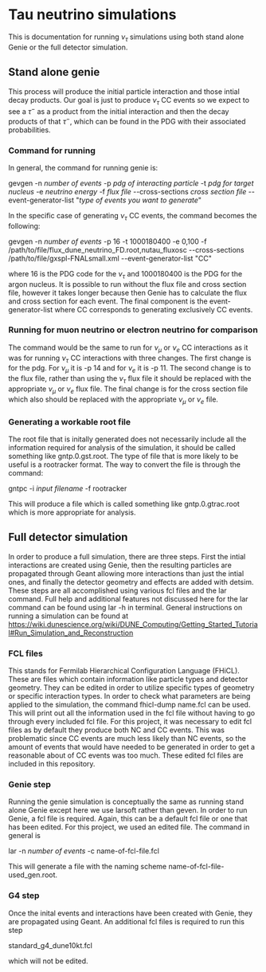 # Tau neutrino simulations 
This is documentation for running $\nu_\tau$ simulations using both stand alone Genie or the full detector simulation. 

## Stand alone genie 
This process will produce the initial particle interaction and those intial decay products. Our goal is just to produce $\nu_\tau$ CC events so we expect to see a $\tau^-$ as a product from the initial interaction and then the decay products of that $\tau^-$, which can be found in the PDG with their associated probabilities.

### Command for running
In general, the command for running genie is:  

gevgen -n *number of events* -p *pdg of interacting particle* -t *pdg for target nucleus* -e *neutrino energy* -f *flux file* --cross-sections *cross section file* --event-generator-list "*type of events you want to generate*"  

In the specific case of generating $\nu_\tau$ CC events, the command becomes the following: 

gevgen -n *number of events* -p 16 -t 1000180400 -e 0,100 -f
/path/to/file/flux_dune_neutrino_FD.root,nutau_fluxosc --cross-sections /path/to/file/gxspl-FNALsmall.xml --event-generator-list "CC"  

where 16 is the PDG code for the $\nu_\tau$ and 1000180400 is the PDG for the argon nucleus. It is possible to run without the flux file and cross section file, however it takes longer because then Genie has to calculate the flux and cross section for each event. The final component is the event-generator-list where CC corresponds to generating exclusively CC events. 

### Running for muon neutrino or electron neutrino for comparison 
The command would be the same to run for $\nu_\mu$ or $\nu_e$ CC interactions as it was for running $\nu_\tau$ CC interactions with three changes. The first change is for the pdg. For $\nu_\mu$ it is -p 14 and for $\nu_e$ it is -p 11. The second change is to the flux file, rather than using the $\nu_\tau$ flux file it should be replaced with the appropriate $\nu_\mu$ or $\nu_e$ flux file. The final change is for the cross section file which also should be replaced with the appropriate $\nu_\mu$ or $\nu_e$ file. 

### Generating a workable root file 
The root file that is initally generated does not necessarily include all the information required for analysis of the simulation, it should be called something like gntp.0.gst.root. The type of file that is more likely to be useful is a rootracker format. The way to convert the file is through the command:  

gntpc -i *input filename* -f rootracker  

This will produce a file which is called something like gntp.0.gtrac.root which is more appropriate for analysis. 

## Full detector simulation
In order to produce a full simulation, there are three steps. First the intial interactions are created using Genie, then the resulting particles are propagated through Geant allowing more interactions than just the intial ones, and finally the detector geometry and effects are added with detsim. These steps are all accomplished using various fcl files and the lar command. Full help and additional features not discussed here for the lar command can be found using lar -h in terminal. General instructions on running a simulation can be found at https://wiki.dunescience.org/wiki/DUNE_Computing/Getting_Started_Tutorial#Run_Simulation_and_Reconstruction

### FCL files
This stands for Fermilab Hierarchical Configuration Language (FHiCL). These are files which contain information like particle types and detector geometry. They can be edited in order to utilize specific types of geometry or specific interaction types. In order to check what parameters are being applied to the simulation, the command fhicl-dump name.fcl can be used. This will print out all the information used in the fcl file without having to go through every included fcl file. For this project, it was necessary to edit fcl files as by default they produce both NC and CC events. This was problematic since CC events are much less likely than NC events, so the amount of events that would have needed to be generated in order to get a reasonable about of CC events was too much. These edited fcl files are included in this repository. 


### Genie step
Running the genie simulation is conceptually the same as running stand alone Genie except here we use larsoft rather than geven. In order to run Genie, a fcl file is required. Again, this can be a default fcl file or one that has been edited. For this project, we used an edited file. The command in general is  

lar -n *number of events* -c name-of-fcl-file.fcl  

This will generate a file with the naming scheme name-of-fcl-file-used_gen.root.

### G4 step
Once the inital events and interactions have been created with Genie, they are propagated using Geant. An additional fcl files is required to run this step  

standard_g4_dune10kt.fcl 

which will not be edited. 



 
